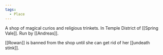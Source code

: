 ```yaml
---
tags:
  - Place
---
```

A shop of magical curios and religious trinkets. In Temple District of [[Spring Vale]]. Run by [[Andreas]].

[[Rowan]] is banned from the shop until she can get rid of her [[undeath stink]].